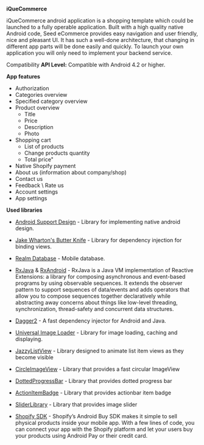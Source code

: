 **iQueCommerce**

 iQueCommerce android application is a shopping template which could be launched to a fully operable application.
 Built with a high quality native Android code, Seed eCommerce provides easy navigation and user friendly, nice and pleasant UI. 
 It has such a well-done architecture, that changing in different app parts will be done easily and quickly. To launch your own 
 application you will only need to implement your backend service.
 
 
 Compatibility
 **API Level:** Compatible with Android 4.2 or higher.
 
 
 **App features**
 
 
  * Authorization
  * Categories overview
  * Specified category overview
  * Product overview 
      - Title
      - Price
      - Description
      - Photo
  * Shopping cart 
      - List of products
      - Change products quantity
      - Total price"
  * Native Shopify payment
  * About us (information about company/shop)
  * Contact us
  * Feedback \ Rate us
  * Account settings
  * App settings
 
   
  **Used libraries**
   
   * [Android Support Design](https://developer.android.com/topic/libraries/support-library/index.html) - Library for implementing native android design.

   * [Jake Wharton's Butter Knife](http://jakewharton.github.io/butterknife/) - Library for dependency injection for binding views.
   
   * [Realm Database](https://realm.io/) - Mobile database.
 
   * [RxJava](https://github.com/ReactiveX/RxJava) & [RxAndroid](https://github.com/ReactiveX/RxAndroid) - RxJava is a Java VM implementation of Reactive Extensions: a library for composing asynchronous and event-based programs by using observable sequences. It extends the observer pattern to support sequences of data/events and adds operators that allow you to compose sequences together declaratively while abstracting away concerns about things like low-level threading, synchronization, thread-safety and concurrent data structures.
   
   * [Dagger2](https://github.com/google/dagger) - A fast dependency injector for Android and Java.
   
   * [Universal Image Loader](https://github.com/nostra13/Android-Universal-Image-Loader) - Library for image loading, caching and displaying.
   
   * [JazzyListView](https://github.com/twotoasters/JazzyListView) - Library designed to animate list item views as they become visible
         
   * [CircleImageView](https://github.com/hdodenhof/CircleImageView) - Library that provides a fast circular ImageView 
   
   * [DottedProgressBar](https://github.com/igortrncic/dotted-progress-bar) - Library that provides dotted progress bar
   
   * [ActionItemBadge](https://github.com/mikepenz/Android-ActionItemBadge) - Library that provides actionbar item badge
   
   * [SliderLibrary](https://github.com/daimajia/AndroidImageSlider) - Library that provides image slider
   
   * [Shopify SDK](https://help.shopify.com/api/sdks/custom-storefront/mobile-buy-sdk) - Shopify’s Android Buy SDK makes it simple to sell physical products inside your mobile app. With a few lines of code, you can connect your app with the Shopify platform and let your users buy your products using Android Pay or their credit card. 
